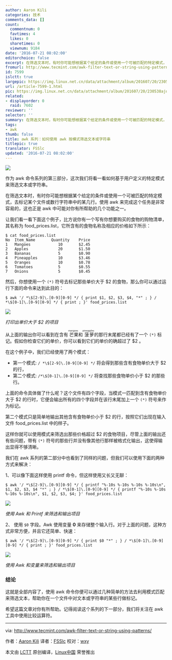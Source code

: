 ```yaml
---
author: Aaron Kili
categories: 技术
comments_data: []
count:
  commentnum: 0
  favtimes: 4
  likes: 0
  sharetimes: 0
  viewnum: 9184
date: '2016-07-21 08:02:00'
editorchoice: false
excerpt: 在筛选文本时，有时你可能想根据某个给定的条件或使用一个可被匹配的特定模式，去标记某个文件或数行字符串中的某几行。
fromurl: http://www.tecmint.com/awk-filter-text-or-string-using-patterns/
id: 7599
islctt: true
largepic: https://img.linux.net.cn/data/attachment/album/201607/20/230538ajuujhxg119f1gjc.png
url: /article-7599-1.html
pic: https://img.linux.net.cn/data/attachment/album/201607/20/230538ajuujhxg119f1gjc.png.thumb.jpg
related:
- displayorder: 0
  raid: 7602
reviewer: ''
selector: ''
summary: 在筛选文本时，有时你可能想根据某个给定的条件或使用一个可被匹配的特定模式，去标记某个文件或数行字符串中的某几行。
tags:
- awk
thumb: false
title: awk 系列：如何使用 awk 按模式筛选文本或字符串
titlepic: true
translator: FSSlc
updated: '2016-07-21 08:02:00'
---
```


![](https://img.linux.net.cn/data/attachment/album/201607/20/230538ajuujhxg119f1gjc.png)


作为 awk 命令系列的第三部分，这次我们将看一看如何基于用户定义的特定模式来筛选文本或字符串。


在筛选文本时，有时你可能想根据某个给定的条件或使用一个可被匹配的特定模式，去标记某个文件或数行字符串中的某几行。使用 awk 来完成这个任务是非常容易的，这也正是 awk 中可能对你有所帮助的几个功能之一。


让我们看一看下面这个例子，比方说你有一个写有你想要购买的食物的购物清单，其名称为 food\_prices.list，它所含有的食物名称及相应的价格如下所示：



```
$ cat food_prices.list 
No  Item_Name       Quantity    Price
1   Mangoes            10       $2.45
2   Apples             20       $1.50
3   Bananas            5        $0.90
4   Pineapples         10       $3.46
5   Oranges            10       $0.78
6   Tomatoes           5        $0.55
7   Onions             5        $0.45

```

然后，你想使用一个 `(*)` 符号去标记那些单价大于 $2 的食物，那么你可以通过运行下面的命令来达到此目的：



```
$ awk '/ *\$[2-9]\.[0-9][0-9] */ { print $1, $2, $3, $4, "*" ; } / *\$[0-1]\.[0-9][0-9] */ { print ; }' food_prices.list

```

![](https://img.linux.net.cn/data/attachment/album/201607/20/230539dsxmn3axkmmammm4.gif)


*打印出单价大于 $2 的项目*


从上面的输出你可以看到在含有<ruby> 芒果 <rp>  （ </rp> <rt>  mangoes </rt> <rp>  ） </rp></ruby>和<ruby> 菠萝 <rp>  （ </rp> <rt>  pineapples </rt> <rp>  ） </rp></ruby>的那行末尾都已经有了一个 `(*)` 标记。假如你检查它们的单价，你可以看到它们的单价的确超过了 $2 。


在这个例子中，我们已经使用了两个模式：


* 第一个模式: `/ *\$[2-9]\.[0-9][0-9] */` 将会得到那些含有食物单价大于 $2 的行，
* 第二个模式: `/*\$[0-1]\.[0-9][0-9] */` 将查找那些食物单价小于 $2 的那些行。


上面的命令具体做了什么呢？这个文件有四个字段，当模式一匹配到含有食物单价大于 $2 的行时，它便会输出所有的四个字段并在该行末尾加上一个 `(*)` 符号来作为标记。


第二个模式只是简单地输出其他含有食物单价小于 $2 的行，按照它们出现在输入文件 food\_prices.list 中的样子。


这样你就可以使用模式来筛选出那些价格超过 $2 的食物项目，尽管上面的输出还有些问题，带有 `(*)` 符号的那些行并没有像其他行那样被格式化输出，这使得输出显得不够清晰。


我们在 awk 系列的第二部分中也看到了同样的问题，但我们可以使用下面的两种方式来解决：


1、可以像下面这样使用 printf 命令，但这样使用又长又无聊：



```
$ awk '/ *\$[2-9]\.[0-9][0-9] */ { printf "%-10s %-10s %-10s %-10s\n", $1, $2, $3, $4 "*" ; } / *\$[0-1]\.[0-9][0-9] */ { printf "%-10s %-10s %-10s %-10s\n", $1, $2, $3, $4; }' food_prices.list 

```

![](https://img.linux.net.cn/data/attachment/album/201607/20/230540bgvg4e928u96z3z6.gif)


*使用 Awk 和 Printf 来筛选和输出项目*


2、 使用 `$0` 字段。Awk 使用变量 **0** 来存储整个输入行。对于上面的问题，这种方式非常方便，并且它还简单、快速：



```
$ awk '/ *\$[2-9]\.[0-9][0-9] */ { print $0 "*" ; } / *\$[0-1]\.[0-9][0-9] */ { print ; }' food_prices.list 

```

![](https://img.linux.net.cn/data/attachment/album/201607/20/230540bzajj3zdatbl3web.gif)


*使用 Awk 和变量来筛选和输出项目*


### 结论


这就是全部内容了，使用 awk 命令你便可以通过几种简单的方法去利用模式匹配来筛选文本，帮助你在一个文件中对文本或字符串的某些行做标记。


希望这篇文章对你有所帮助。记得阅读这个系列的下一部分，我们将关注在 awk 工具中使用比较运算符。




---


via: <http://www.tecmint.com/awk-filter-text-or-string-using-patterns/>


作者：[Aaron Kili](http://www.tecmint.com/author/aaronkili/) 译者：[FSSlc](https://github.com/FSSlc) 校对：[wxy](https://github.com/wxy)


本文由 [LCTT](https://github.com/LCTT/TranslateProject) 原创编译，[Linux中国](https://linux.cn/) 荣誉推出